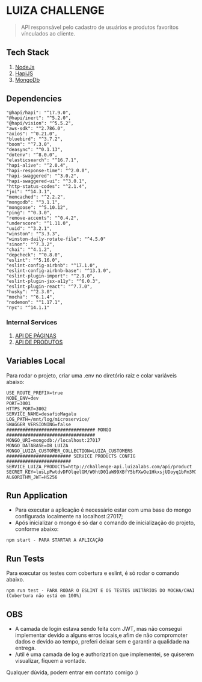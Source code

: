 # LUIZA CHALLENGE
> API responsável pelo cadastro de usuários e produtos favoritos vínculados ao cliente.

## Tech Stack

 1. [NodeJs](https://nodejs.org/dist/v14.05.0/)
 2. [HapiJS](https://hapijs.com/)
 3. [MongoDb](https://mongo.com/)


## Dependencies

    "@hapi/hapi": "^17.9.0",
    "@hapi/inert": "^5.2.0",
    "@hapi/vision": "^5.5.2",
    "aws-sdk": "^2.786.0",
    "axios": "^0.21.0",
    "bluebird": "^3.7.2",
    "boom": "^7.3.0",
    "deasync": "^0.1.13",
    "dotenv": "^8.0.0",
    "elasticsearch": "^16.7.1",
    "hapi-alive": "^2.0.4",
    "hapi-response-time": "^2.0.0",
    "hapi-swaggered": "^3.0.2",
    "hapi-swaggered-ui": "^3.0.1",
    "http-status-codes": "^2.1.4",
    "joi": "^14.3.1",
    "memcached": "^2.2.2",
    "mongodb": "^3.1.1",
    "mongoose": "^5.10.12",
    "ping": "^0.3.0",
    "remove-accents": "^0.4.2",
    "underscore": "^1.11.0",
    "uuid": "^3.2.1",
    "winston": "^3.3.3",
    "winston-daily-rotate-file": "^4.5.0"
    "sinon": "^7.3.2",
    "chai": "^4.1.2",
    "depcheck": "^0.8.0",
    "eslint": "^5.16.0",
    "eslint-config-airbnb": "^17.1.0",
    "eslint-config-airbnb-base": "^13.1.0",
    "eslint-plugin-import": "^2.9.0",
    "eslint-plugin-jsx-a11y": "^6.0.3",
    "eslint-plugin-react": "^7.7.0",
    "husky": "^2.3.0",
    "mocha": "^6.1.4",
    "nodemon": "^1.17.1",
    "nyc": "^14.1.1"

### Internal Services

1.  [API DE PÁGINAS](http://challenge-api.luizalabs.com/api/product/?page=<PAGINA>)
2.  [API DE PRODUTOS](http://challenge-api.luizalabs.com/api/product/<ID>/)



## Variables Local

Para rodar o projeto, criar uma .env no diretório raiz e colar variáveis abaixo:

```
USE_ROUTE_PREFIX=true
NODE_ENV=dev
PORT=3001
HTTPS_PORT=3002
SERVICE_NAME=desafioMagalu
LOG_PATH=/mnt/log/microservice/
SWAGGER_VERSIONING=false
################################# MONGO #################################
MONGO_URI=mongodb://localhost:27017
MONGO_DATABASE=DB_LUIZA
MONGO_LUIZA_CUSTOMER_COLLECTION=LUIZA_CUSTOMERS
######################## SERVICE PRODUCTS CONFIG ########################
SERVICE_LUIZA_PRODUCTS=http://challenge-api.luizalabs.com/api/product
SECRET_KEY=lusLpPwtdvDFOlqelGM/W0htD01aW99XBfY5bFXwOe1HkxsjUDoyq1bFm3M7qsWe7DIZrCdv5ky8JLb6s1iIk26GdvoNxQE4oS6g+RqFQdNhwJ83n4pKD6UU5gROiShOAl8Ai/dO+sQGKonX9H6K4hWioMvXqtjjPmqZY+BA+wTN+IqQf3va8Kwgih/bx9+lRlMj+GiixS7Vkl3NgcVhjsUm6rrdiifatUtJhJpLnW5q+u3axSmYe1viqSNrCGVeFmldAILrBzG7yObJBuZih5Y0hp6GqDdFg4nLo/zv7wgpAHv3TzjGYclciK1QDMQm2JZV2H3obBXDFzFhpkHfrQ==
ALGORITHM_JWT=HS256
```

## Run Application

- Para executar a aplicação é necessário estar com uma base do mongo configurada localmente na localhost:27017;
- Após inicializar o mongo é só dar o comando de inicialização do projeto, conforme abaixo:

```
npm start - PARA STARTAR A APLICAÇÃO
```

## Run Tests

Para executar os testes com cobertura e eslint, é só rodar o comando abaixo.

```
npm run test - PARA RODAR O ESLINT E OS TESTES UNITÁRIOS DO MOCHA/CHAI (Cobertura não está em 100%)
```

## OBS

- A camada de login estava sendo feita com JWT, mas não consegui implementar devido a alguns erros locais,e afim de não compromoter dados e devido ao tempo, preferi deixar sem e garantir a qualidade na entrega.
- /util é uma camada de log e authorization que implementei, se quiserem visualizar, fiquem a vontade.

Qualquer dúvida, podem entrar em contato comigo :)

